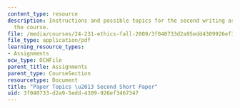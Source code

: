 ```yaml
---
content_type: resource
description: Instructions and possible topics for the second writing assignment of
  the course.
file: /media/courses/24-231-ethics-fall-2009/3f040733d2a95edd4309926ef3467347_MIT24_231F09_paper2.pdf
file_type: application/pdf
learning_resource_types:
- Assignments
ocw_type: OCWFile
parent_title: Assignments
parent_type: CourseSection
resourcetype: Document
title: "Paper Topics \u2013 Second Short Paper"
uid: 3f040733-d2a9-5edd-4309-926ef3467347
---
```

